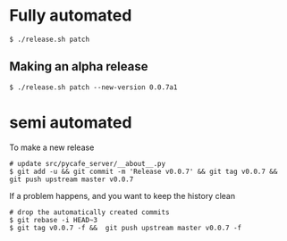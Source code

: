 # Fully automated

    $ ./release.sh patch

## Making an alpha release

    $ ./release.sh patch --new-version 0.0.7a1

# semi automated

To make a new release

```
# update src/pycafe_server/__about__.py
$ git add -u && git commit -m 'Release v0.0.7' && git tag v0.0.7 && git push upstream master v0.0.7
```

If a problem happens, and you want to keep the history clean

```
# drop the automatically created commits
$ git rebase -i HEAD~3
$ git tag v0.0.7 -f &&  git push upstream master v0.0.7 -f
```
